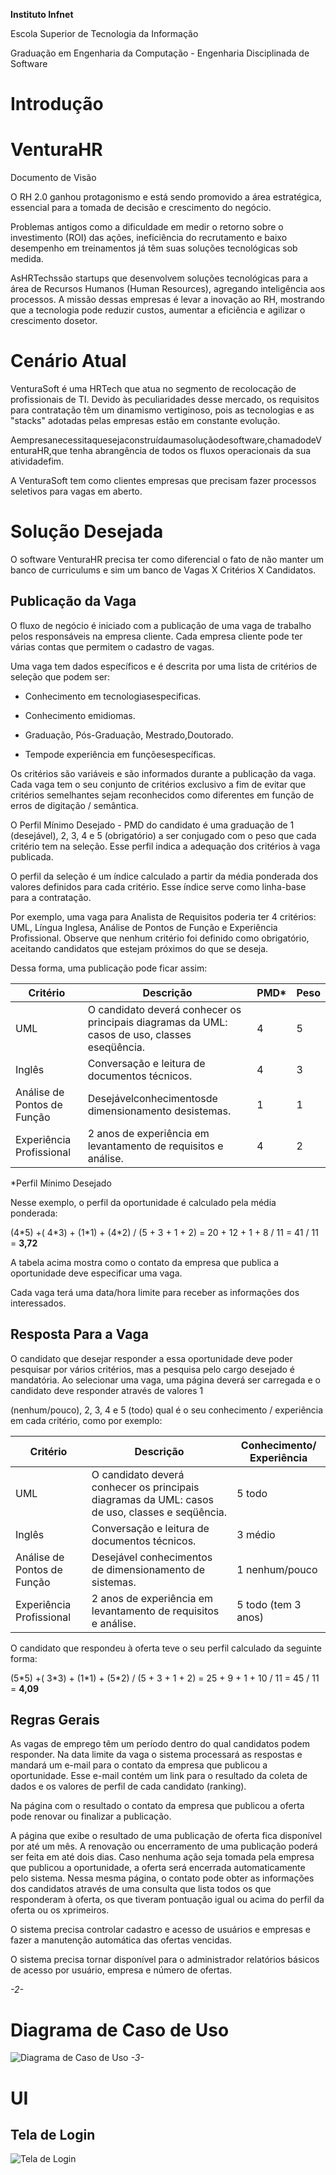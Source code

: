 **Instituto Infnet**

Escola Superior de Tecnologia da Informação

Graduação em Engenharia da Computação - Engenharia Disciplinada de Software
# Introdução

# **VenturaHR**

Documento de Visão

O RH 2.0 ganhou protagonismo e está sendo promovido a área estratégica, essencial para a tomada de decisão e crescimento do negócio.

Problemas antigos como a dificuldade em medir o retorno sobre o investimento (ROI) das ações, ineficiência do recrutamento e baixo desempenho em treinamentos já têm suas soluções tecnológicas sob medida.

AsHRTechssão startups que desenvolvem soluções tecnológicas para a área de Recursos Humanos (Human Resources), agregando inteligência aos processos. A missão dessas empresas é levar a inovação ao RH, mostrando que a tecnologia pode reduzir custos, aumentar a eficiência e agilizar o crescimento dosetor.

# Cenário Atual

VenturaSoft é uma HRTech que atua no segmento de recolocação de profissionais de TI. Devido às peculiaridades desse mercado, os requisitos para contratação têm um dinamismo vertiginoso, pois as tecnologias e as &quot;stacks&quot; adotadas pelas empresas estão em constante evolução.

Aempresanecessitaquesejaconstruídaumasoluçãodesoftware,chamadodeVenturaHR,que tenha abrangência de todos os fluxos operacionais da sua atividadefim.

A VenturaSoft tem como clientes empresas que precisam fazer processos seletivos para vagas em aberto.

# Solução Desejada

O software VenturaHR precisa ter como diferencial o fato de não manter um banco de curriculums e sim um banco de Vagas X Critérios X Candidatos.

## Publicação da Vaga

O fluxo de negócio é iniciado com a publicação de uma vaga de trabalho pelos responsáveis na empresa cliente. Cada empresa cliente pode ter várias contas que permitem o cadastro de vagas.

Uma vaga tem dados específicos e é descrita por uma lista de critérios de seleção que podem ser:

- Conhecimento em tecnologiasespecificas.

- Conhecimento emidiomas.
- Graduação, Pós-Graduação, Mestrado,Doutorado.
- Tempode experiência em funçõesespecíficas.

Os critérios são variáveis e são informados durante a publicação da vaga. Cada vaga tem o seu conjunto de critérios exclusivo a fim de evitar que critérios semelhantes sejam reconhecidos como diferentes em função de erros de digitação / semântica.

O Perfil Mínimo Desejado - PMD do candidato é uma graduação de 1 (desejável), 2, 3, 4 e 5 (obrigatório) a ser conjugado com o peso que cada critério tem na seleção. Esse perfil indica a adequação dos critérios à vaga publicada.

O perfil da seleção é um índice calculado a partir da média ponderada dos valores definidos para cada critério. Esse índice serve como linha-base para a contratação.

Por exemplo, uma vaga para Analista de Requisitos poderia ter 4 critérios: UML, Língua Inglesa, Análise de Pontos de Função e Experiência Profissional. Observe que nenhum critério foi definido como obrigatório, aceitando candidatos que estejam próximos do que se deseja.

Dessa forma, uma publicação pode ficar assim:

| **Critério** | **Descrição** | **PMD*** | **Peso** |
| --- | --- | ------- | --- |
| UML | O candidato deverá conhecer os principais diagramas da UML: casos de uso, classes eseqüência. | 4 | 5 |
| Inglês | Conversação e leitura de documentos técnicos. | 4 | 3 |
| Análise de Pontos de Função | Desejávelconhecimentosde dimensionamento desistemas. | 1 | 1 |
| Experiência Profissional | 2 anos de experiência em levantamento de requisitos e análise. | 4 | 2 |

\*Perfil Mínimo Desejado

Nesse exemplo, o perfil da oportunidade é calculado pela média ponderada:

(4\*5) +( 4\*3) + (1\*1) + (4\*2) / (5 + 3 + 1 + 2) = 20 + 12 + 1 + 8 / 11 = 41 / 11 = **3,72**

A tabela acima mostra como o contato da empresa que publica a oportunidade deve especificar uma vaga.

Cada vaga terá uma data/hora limite para receber as informações dos interessados.

## Resposta Para a Vaga

O candidato que desejar responder a essa oportunidade deve poder pesquisar por vários critérios, mas a pesquisa pelo cargo desejado é mandatória. Ao selecionar uma vaga, uma página deverá ser carregada e o candidato deve responder através de valores 1

(nenhum/pouco), 2, 3, 4 e 5 (todo) qual é o seu conhecimento / experiência em cada critério, como por exemplo:

| Critério | Descrição | Conhecimento/ Experiência |
| --- | --- | --- |
| UML | O candidato deverá conhecer os principais diagramas da UML: casos de uso, classes e seqüência. | 5 todo |
| Inglês | Conversação e leitura de documentos técnicos. | 3 médio |
| Análise de Pontos de Função | Desejável conhecimentos de dimensionamento de sistemas. | 1 nenhum/pouco |
| Experiência Profissional | 2 anos de experiência em levantamento de requisitos e análise. | 5 todo (tem 3 anos) |

O candidato que respondeu à oferta teve o seu perfil calculado da seguinte forma:

(5\*5) +( 3\*3) + (1\*1) + (5\*2) / (5 + 3 + 1 + 2) = 25 + 9 + 1 + 10 / 11 = 45 / 11 = **4,09**

## Regras Gerais

As vagas de emprego têm um período dentro do qual candidatos podem responder. Na data limite da vaga o sistema processará as respostas e mandará um e-mail para o contato da empresa que publicou a oportunidade. Esse e-mail contém um link para o resultado da coleta de dados e os valores de perfil de cada candidato (ranking).

Na página com o resultado o contato da empresa que publicou a oferta pode renovar ou finalizar a publicação.

A página que exibe o resultado de uma publicação de oferta fica disponível por até um mês. A renovação ou encerramento de uma publicação poderá ser feita em até dois dias. Caso nenhuma ação seja tomada pela empresa que publicou a oportunidade, a oferta será encerrada automaticamente pelo sistema. Nessa mesma página, o contato pode obter as informações dos candidatos através de uma consulta que lista todos os que responderam à oferta, os que tiveram pontuação igual ou acima do perfil da oferta ou os xprimeiros.

O sistema precisa controlar cadastro e acesso de usuários e empresas e fazer a manutenção automática das ofertas vencidas.

O sistema precisa tornar disponível para o administrador relatórios básicos de acesso por usuário, empresa e número de ofertas.

_-_2_-_
# **Diagrama de Caso de Uso**
![Diagrama de Caso de Uso](https://github.com/NylRJ/VenturaHR/blob/master/Imagens/Diagramas/VenturaRH_Diagram_case_use-Page-Fundo%20Branco.jpg)
_-_3_-_
# **UI**
## Tela de Login
![Tela de Login](https://github.com/NylRJ/VenturaHR/blob/master/Imagens/Screen/LoginScreen-2020-08-17-180748.png)

